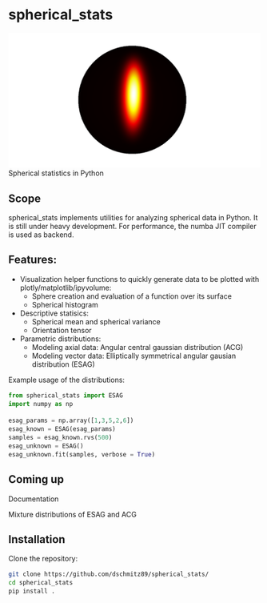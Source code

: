 # spherical_stats
![alt text](https://github.com/dschmitz89/spherical_stats/blob/master/Logo_crop.png "")Spherical statistics in Python

## Scope
spherical_stats implements utilities for analyzing spherical data in Python. It is still under heavy development. For performance, the numba JIT compiler is used as backend.

## Features:


* Visualization helper functions to quickly generate data to be plotted with plotly/matplotlib/ipyvolume: 
    * Sphere creation and evaluation of a function over its surface
    * Spherical histogram
* Descriptive statisics: 
    * Spherical mean and spherical variance
    * Orientation tensor
* Parametric distributions:
    * Modeling axial data: Angular central gaussian distribution (ACG)
    * Modeling vector data: Elliptically symmetrical angular gausian distribution (ESAG)

Example usage of the distributions:

```python
from spherical_stats import ESAG
import numpy as np

esag_params = np.array([1,3,5,2,6])
esag_known = ESAG(esag_params)
samples = esag_known.rvs(500)
esag_unknown = ESAG()
esag_unknown.fit(samples, verbose = True)
```

## Coming up

Documentation

Mixture distributions of ESAG and ACG

## Installation
Clone the repository:
```bash
git clone https://github.com/dschmitz89/spherical_stats/
cd spherical_stats
pip install .
```